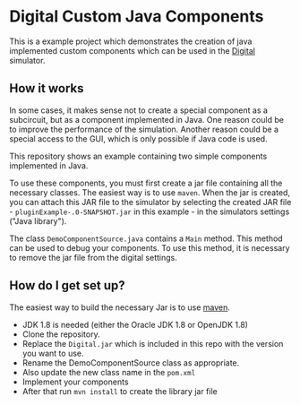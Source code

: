# Digital Custom Java Components #

This is a example project which demonstrates the creation of java implemented custom
components which can be used in the [Digital](https://github.com/hneemann/Digital/) simulator. 

## How it works ##

In some cases, it makes sense not to create a special component as a subcircuit, but as a component implemented in Java.
One reason could be to improve the performance of the simulation. Another reason could be a special access to the GUI, 
which is only possible if Java code is used.

This repository shows an example containing two simple components implemented in Java.

To use these components, you must first create a jar file containing all the necessary classes.
The easiest way is to use `maven`. When the jar is created, you can attach this JAR file to the 
simulator by selecting the created JAR file - `pluginExample-.0-SNAPSHOT.jar` in this example - in 
the simulators settings ("Java library").

The class `DemoComponentSource.java` contains a `Main` method. This method can be used to debug your 
components. To use this method, it is necessary to remove the jar file from the digital settings.

## How do I get set up? ##

The easiest way to build the necessary Jar is to use [maven](https://maven.apache.org/).

* JDK 1.8 is needed (either the Oracle JDK 1.8 or OpenJDK 1.8)  
* Clone the repository.
* Replace the `Digital.jar` which is included in this repo with the version you want to use.
* Rename the DemoComponentSource class as appropriate.
* Also update the new class name in the `pom.xml`
* Implement your components
* After that run `mvn install` to create the library jar file
